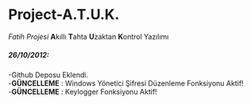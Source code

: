 Project-A.T.U.K.
============

<i>Fatih Projesi</i> <b>A</b>kıllı <b>T</b>ahta <b>U</b>zaktan <b>K</b>ontrol Yazılımı

<ln>
<h5>26/10/2012:</h5>
-Github Deposu Eklendi. <br />
-<b>GÜNCELLEME</b> : Windows Yönetici Şifresi Düzenleme Fonksiyonu Aktif! <br />
-<b>GÜNCELLEME</b> : Keylogger Fonksiyonu Aktif!
<ln>